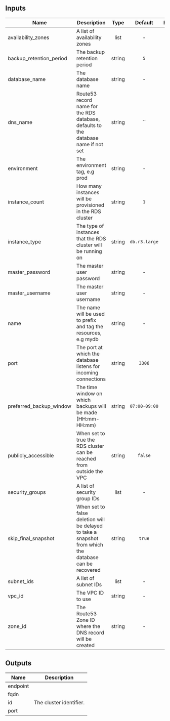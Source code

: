 
## Inputs

| Name | Description | Type | Default | Required |
|------|-------------|:----:|:-----:|:-----:|
| availability_zones | A list of availability zones | list | - | yes |
| backup_retention_period | The backup retention period | string | `5` | no |
| database_name | The database name | string | - | yes |
| dns_name | Route53 record name for the RDS database, defaults to the database name if not set | string | `` | no |
| environment | The environment tag, e.g prod | string | - | yes |
| instance_count | How many instances will be provisioned in the RDS cluster | string | `1` | no |
| instance_type | The type of instances that the RDS cluster will be running on | string | `db.r3.large` | no |
| master_password | The master user password | string | - | yes |
| master_username | The master user username | string | - | yes |
| name | The name will be used to prefix and tag the resources, e.g mydb | string | - | yes |
| port | The port at which the database listens for incoming connections | string | `3306` | no |
| preferred_backup_window | The time window on which backups will be made (HH:mm-HH:mm) | string | `07:00-09:00` | no |
| publicly_accessible | When set to true the RDS cluster can be reached from outside the VPC | string | `false` | no |
| security_groups | A list of security group IDs | list | - | yes |
| skip_final_snapshot | When set to false deletion will be delayed to take a snapshot from which the database can be recovered | string | `true` | no |
| subnet_ids | A list of subnet IDs | list | - | yes |
| vpc_id | The VPC ID to use | string | - | yes |
| zone_id | The Route53 Zone ID where the DNS record will be created | string | - | yes |

## Outputs

| Name | Description |
|------|-------------|
| endpoint |  |
| fqdn |  |
| id | The cluster identifier. |
| port |  |


